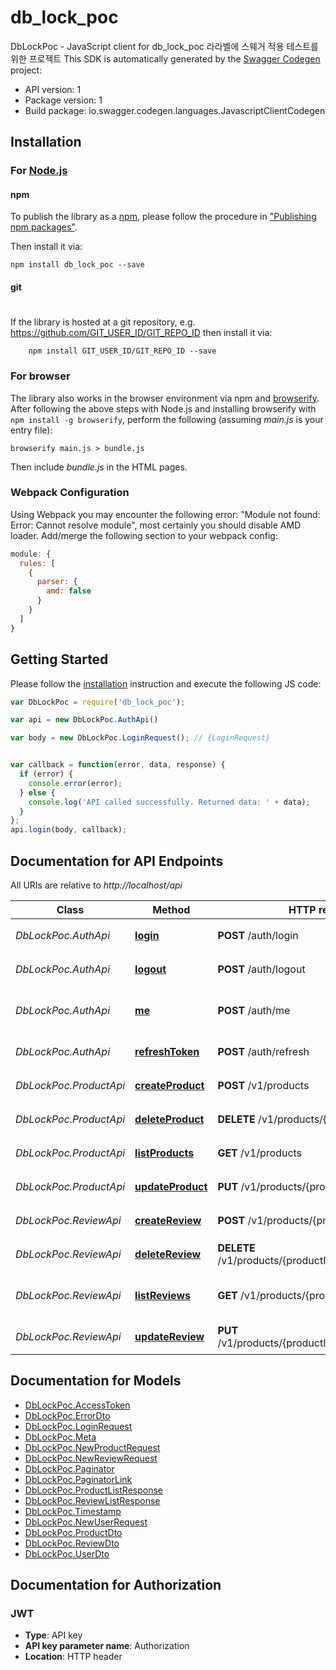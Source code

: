# db_lock_poc

DbLockPoc - JavaScript client for db_lock_poc
라라벨에 스웨거 적용 테스트를 위한 프로젝트
This SDK is automatically generated by the [Swagger Codegen](https://github.com/swagger-api/swagger-codegen) project:

- API version: 1
- Package version: 1
- Build package: io.swagger.codegen.languages.JavascriptClientCodegen

## Installation

### For [Node.js](https://nodejs.org/)

#### npm

To publish the library as a [npm](https://www.npmjs.com/),
please follow the procedure in ["Publishing npm packages"](https://docs.npmjs.com/getting-started/publishing-npm-packages).

Then install it via:

```shell
npm install db_lock_poc --save
```

#### git
#
If the library is hosted at a git repository, e.g.
https://github.com/GIT_USER_ID/GIT_REPO_ID
then install it via:

```shell
    npm install GIT_USER_ID/GIT_REPO_ID --save
```

### For browser

The library also works in the browser environment via npm and [browserify](http://browserify.org/). After following
the above steps with Node.js and installing browserify with `npm install -g browserify`,
perform the following (assuming *main.js* is your entry file):

```shell
browserify main.js > bundle.js
```

Then include *bundle.js* in the HTML pages.

### Webpack Configuration

Using Webpack you may encounter the following error: "Module not found: Error:
Cannot resolve module", most certainly you should disable AMD loader. Add/merge
the following section to your webpack config:

```javascript
module: {
  rules: [
    {
      parser: {
        amd: false
      }
    }
  ]
}
```

## Getting Started

Please follow the [installation](#installation) instruction and execute the following JS code:

```javascript
var DbLockPoc = require('db_lock_poc');

var api = new DbLockPoc.AuthApi()

var body = new DbLockPoc.LoginRequest(); // {LoginRequest} 


var callback = function(error, data, response) {
  if (error) {
    console.error(error);
  } else {
    console.log('API called successfully. Returned data: ' + data);
  }
};
api.login(body, callback);

```

## Documentation for API Endpoints

All URIs are relative to *http://localhost/api*

Class | Method | HTTP request | Description
------------ | ------------- | ------------- | -------------
*DbLockPoc.AuthApi* | [**login**](docs/AuthApi.md#login) | **POST** /auth/login | 로그인합니다.
*DbLockPoc.AuthApi* | [**logout**](docs/AuthApi.md#logout) | **POST** /auth/logout | 로그아웃합니다.
*DbLockPoc.AuthApi* | [**me**](docs/AuthApi.md#me) | **POST** /auth/me | 프로필 정보를 확인합니다.
*DbLockPoc.AuthApi* | [**refreshToken**](docs/AuthApi.md#refreshToken) | **POST** /auth/refresh | 로그인합니다.
*DbLockPoc.ProductApi* | [**createProduct**](docs/ProductApi.md#createProduct) | **POST** /v1/products | 새 상품을 등록합니다.
*DbLockPoc.ProductApi* | [**deleteProduct**](docs/ProductApi.md#deleteProduct) | **DELETE** /v1/products/{productId} | 상품을 삭제합니다.
*DbLockPoc.ProductApi* | [**listProducts**](docs/ProductApi.md#listProducts) | **GET** /v1/products | 상품 목록을 조회합니다.
*DbLockPoc.ProductApi* | [**updateProduct**](docs/ProductApi.md#updateProduct) | **PUT** /v1/products/{productId} | 상품을 수정합니다.
*DbLockPoc.ReviewApi* | [**createReview**](docs/ReviewApi.md#createReview) | **POST** /v1/products/{productId}/reviews | 새 리뷰를 등록합니다.
*DbLockPoc.ReviewApi* | [**deleteReview**](docs/ReviewApi.md#deleteReview) | **DELETE** /v1/products/{productId}/reviews/{reviewId} | 리뷰를 삭제합니다.
*DbLockPoc.ReviewApi* | [**listReviews**](docs/ReviewApi.md#listReviews) | **GET** /v1/products/{productId}/reviews | 상품에 대한 리뷰 목록을 조회합니다.
*DbLockPoc.ReviewApi* | [**updateReview**](docs/ReviewApi.md#updateReview) | **PUT** /v1/products/{productId}/reviews/{reviewId} | 리뷰를 수정합니다.


## Documentation for Models

 - [DbLockPoc.AccessToken](docs/AccessToken.md)
 - [DbLockPoc.ErrorDto](docs/ErrorDto.md)
 - [DbLockPoc.LoginRequest](docs/LoginRequest.md)
 - [DbLockPoc.Meta](docs/Meta.md)
 - [DbLockPoc.NewProductRequest](docs/NewProductRequest.md)
 - [DbLockPoc.NewReviewRequest](docs/NewReviewRequest.md)
 - [DbLockPoc.Paginator](docs/Paginator.md)
 - [DbLockPoc.PaginatorLink](docs/PaginatorLink.md)
 - [DbLockPoc.ProductListResponse](docs/ProductListResponse.md)
 - [DbLockPoc.ReviewListResponse](docs/ReviewListResponse.md)
 - [DbLockPoc.Timestamp](docs/Timestamp.md)
 - [DbLockPoc.NewUserRequest](docs/NewUserRequest.md)
 - [DbLockPoc.ProductDto](docs/ProductDto.md)
 - [DbLockPoc.ReviewDto](docs/ReviewDto.md)
 - [DbLockPoc.UserDto](docs/UserDto.md)


## Documentation for Authorization


### JWT

- **Type**: API key
- **API key parameter name**: Authorization
- **Location**: HTTP header

